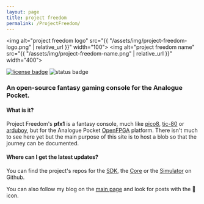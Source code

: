 ```yaml
---
layout: page
title: project freedom
permalink: /ProjectFreedom/
---
```


<img alt="project freedom logo" src="{{ "/assets/img/project-freedom-logo.png" | relative_url }}" width="100"> 
<img alt="project freedom name" src="{{ "/assets/img/project-freedom-name.png" | relative_url }}" width="400"> 

<a href="https://spdx.org/licenses/GPL-3.0-or-later.html" target="_blank"><img alt="license badge" src="https://img.shields.io/badge/license-GPLv3.0-orange"></a>
<img alt="status badge" src="https://img.shields.io/badge/phase-research-green">    

### An open-source fantasy gaming console for the Analogue Pocket.

#### What is it?

Project Freedom's **pfx1** is a fantasy console, much like [pico8](https://www.lexaloffle.com/pico-8.php), [tic-80](https://tic80.com) or [arduboy](https://www.arduboy.com), but for the Analogue Pocket [OpenFPGA](https://www.analogue.co/developer) platform. There isn't much to see here yet but the main purpose of this site is to host a blob so that the journey can be documented.

#### Where can I get the latest updates?

You can find the project's repos for the [SDK](https://github.com/DidierMalenfant/pfSDK), the [Core](https://github.com/DidierMalenfant/pfCore) or the [Simulator](https://github.com/DidierMalenfant/pfSimulator) on Github.

You can also follow my blog on the [main page](/) and look for posts with the 👾 icon.